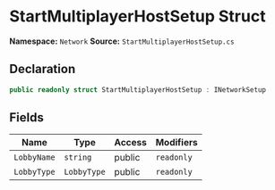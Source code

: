 # StartMultiplayerHostSetup Struct

**Namespace:** `Network`
**Source:** `StartMultiplayerHostSetup.cs`

## Declaration

```csharp
public readonly struct StartMultiplayerHostSetup : INetworkSetup
```

## Fields

| Name | Type | Access | Modifiers |
|------|------|--------|-----------|
| `LobbyName` | `string` | public | `readonly` |
| `LobbyType` | `LobbyType` | public | `readonly` |

